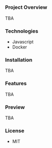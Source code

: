 ##

### Project Overview
TBA

### Technologies
- Javascript
- Docker

### Installation
TBA

### Features
TBA

### Preview
TBA

### License
- MIT